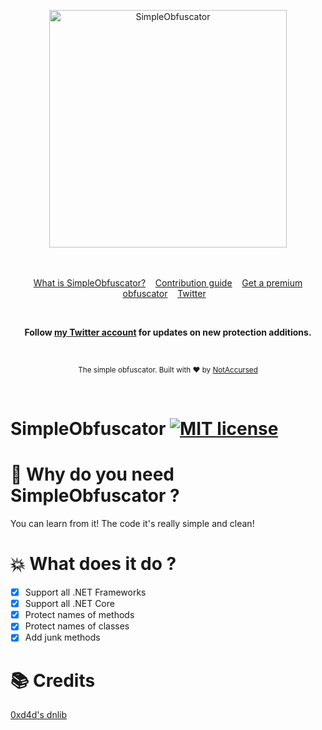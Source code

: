 <p align="center">
    <img width="380" height="380" src="https://i.imgur.com/kDkwJB9.png" alt="SimpleObfuscator">
    <br>
    <br>
    <br>
</p>

<p align="center">
    <a href="https://github.com/NotAccursed/SimpleObfuscator/wiki/Home--Simple-Obfuscator">What is SimpleObfuscator?</a>&nbsp;&nbsp;&nbsp;
    <a href="https://github.com/NotAccursed/SimpleObfuscator/issues">Contribution guide</a>&nbsp;&nbsp;&nbsp;
    <a href="https://cyphor.net">Get a premium obfuscator</a>&nbsp;&nbsp;&nbsp;
    <a href="https://twitter.com/ga_asaro">Twitter</a>&nbsp;&nbsp;&nbsp;
</p>

<br>

<p align="center">
    <b>Follow <a href="https://twitter.com/ga_asaro">my Twitter account</a> for updates on new protection additions.</b>
</p>

<br>

<p align="center">
  <sub>The simple obfuscator. Built with ❤︎ by <a href="https://twitter.com/ga_asaro">NotAccursed</a></sub>
</p>
<br>

# SimpleObfuscator [![MIT license](https://img.shields.io/badge/License-MIT-blue.svg)](https://lbesson.mit-license.org/)


# 📜 Why do you need SimpleObfuscator ?

You can learn from it! The code it's really simple and clean!

# 💥 What does it do ?

- [x] Support all .NET Frameworks
- [x] Support all .NET Core 
- [x] Protect names of methods
- [x] Protect names of classes
- [x] Add junk methods

# 📚 Credits 

[0xd4d's dnlib](https://github.com/0xd4d/dnlib/)

